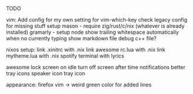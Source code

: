 TODO

vim:
Add config for my own setting for vim-which-key
check legacy config for missing stuff
setup mason - require zig/rust/c/nix (whatever is already installed)
gramarly - setup node
show trailing whitespace automatically when no currently typing
show markdown file
debug c++ file?

nixos setup:
link .xinitrc with .nix
link awesome rc.lua with .nix
link mytheme.lua with .nix
spotify terminal with lyrics

awesome
lock screen on idle
turn off screen after time
notifications
better tray icons
speaker icon tray icon

appearance:
firefox
vim -> weird green color for added lines
